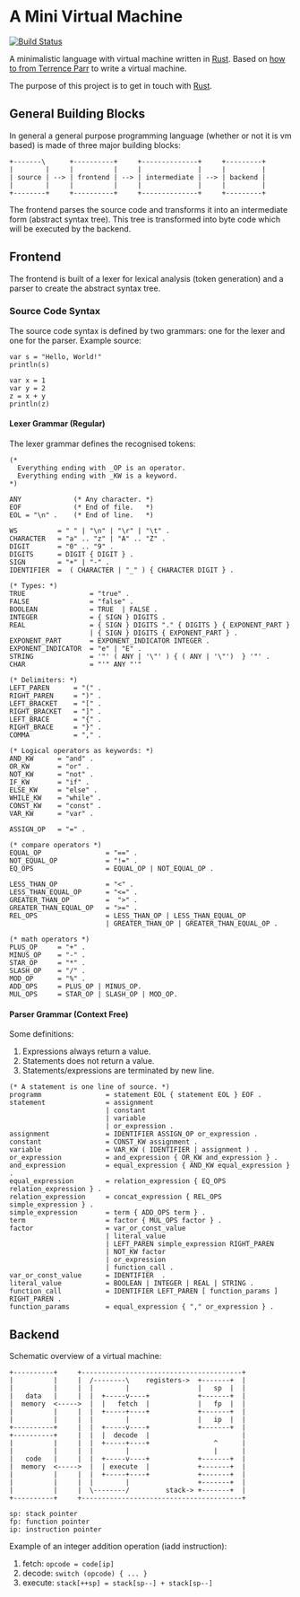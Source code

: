 # A Mini Virtual Machine

[![Build Status](https://travis-ci.org/Weltraumschaf/minivm.svg?branch=master)](https://travis-ci.org/Weltraumschaf/minivm)

A minimalistic language with virtual machine written in [Rust][rust-lang]. Based on [how to from Terrence Parr][parr-how-to] to write a virtual machine.

The purpose of this project is to get in touch with [Rust][rust-lang].

## General Building Blocks

In general a general purpose programming language (whether or not it is vm based) is made of three major building blocks:

```text
+-------\      +----------+     +--------------+     +---------+
|        |     |          |     |              |     |         |
| source | --> | frontend | --> | intermediate | --> | backend |
|        |     |          |     |              |     |         |
+--------+     +----------+     +--------------+     +---------+
```

The frontend parses the source code and transforms it into an intermediate form (abstract syntax tree). This tree is transformed into byte code which will be executed by the backend. 

## Frontend

The frontend is built of a lexer for lexical analysis (token generation) and a parser to create the abstract syntax tree.

### Source Code Syntax

The source code syntax is defined by two grammars: one for the lexer and one for the parser. Example source:

```text
var s = "Hello, World!"
println(s)

var x = 1
var y = 2
z = x + y
println(z)
``` 

#### Lexer Grammar (Regular)

The lexer grammar defines the recognised tokens:

```text
(*
  Everything ending with _OP is an operator.
  Everything ending with _KW is a keyword.
*)

ANY             (* Any character. *)
EOF             (* End of file.   *)
EOL = "\n" .    (* End of line.   *)

WS          = " " | "\n" | "\r" | "\t" .
CHARACTER   = "a" .. "z" | "A" .. "Z" .
DIGIT       = "0" .. "9" .
DIGITS      = DIGIT { DIGIT } .
SIGN        = "+" | "-" .
IDENTIFIER  =  ( CHARACTER | "_" ) { CHARACTER DIGIT } .

(* Types: *)
TRUE                = "true" .
FALSE               = "false" . 
BOOLEAN             = TRUE  | FALSE .
INTEGER             = { SIGN } DIGITS .
REAL                = { SIGN } DIGITS "." { DIGITS } { EXPONENT_PART }
                    | { SIGN } DIGITS { EXPONENT_PART } .
EXPONENT_PART       = EXPONENT_INDICATOR INTEGER .
EXPONENT_INDICATOR  = "e" | "E" .
STRING              = '"' ( ANY | '\"' ) { ( ANY | '\"')  } '"' .
CHAR                = "'" ANY "'"

(* Delimiters: *)
LEFT_PAREN      = "(" .
RIGHT_PAREN     = ")" .
LEFT_BRACKET    = "[" .
RIGHT_BRACKET   = "]" .
LEFT_BRACE      = "{" .
RIGHT_BRACE     = "}" .
COMMA           = "," .
    
(* Logical operators as keywords: *)
AND_KW      = "and" .
OR_KW       = "or" .
NOT_KW      = "not" .
IF_KW       = "if" .
ELSE_KW     = "else" .
WHILE_KW    = "while" .
CONST_KW    = "const" .
VAR_KW      = "var" .

ASSIGN_OP   = "=" .

(* compare operators *)
EQUAL_OP                = "==" .
NOT_EQUAL_OP            = "!=" .
EQ_OPS                  = EQUAL_OP | NOT_EQUAL_OP . 

LESS_THAN_OP            = "<" .
LESS_THAN_EQUAL_OP      = "<=" .
GREATER_THAN_OP         =  ">" .
GREATER_THAN_EQUAL_OP   = ">=" .
REL_OPS                 = LESS_THAN_OP | LESS_THAN_EQUAL_OP
                        | GREATER_THAN_OP | GREATER_THAN_EQUAL_OP .

(* math operators *)
PLUS_OP     = "+" .
MINUS_OP    = "-" .
STAR_OP     = "*" .
SLASH_OP    = "/" .
MOD_OP      = "%" .
ADD_OPS     = PLUS_OP | MINUS_OP.
MUL_OPS     = STAR_OP | SLASH_OP | MOD_OP.
```

#### Parser Grammar (Context Free)

Some definitions:
1. Expressions always return a value.
1. Statements does not return a value.
1. Statements/expressions are terminated by new line.

```
(* A statement is one line of source. *)
programm                = statement EOL { statement EOL } EOF . 
statement               = assignment
                        | constant
                        | variable
                        | or_expression .
assignment              = IDENTIFIER ASSIGN_OP or_expression .
constant                = CONST_KW assignment .
variable                = VAR_KW ( IDENTIFIER | assignment ) .  
or_expression           = and_expression { OR_KW and_expression } .
and_expression          = equal_expression { AND_KW equal_expression } .
equal_expression        = relation_expression { EQ_OPS relation_expression } .
relation_expression     = concat_expression { REL_OPS simple_expression } .
simple_expression       = term { ADD_OPS term } .
term                    = factor { MUL_OPS factor } .
factor                  = var_or_const_value
                        | literal_value
                        | LEFT_PAREN simple_expression RIGHT_PAREN 
                        | NOT_KW factor
                        | or_expression 
                        | function_call .
var_or_const_value      = IDENTIFIER  .
literal_value           = BOOLEAN | INTEGER | REAL | STRING .
function_call           = IDENTIFIER LEFT_PAREN [ function_params ] RIGHT_PAREN .
function_params         = equal_expression { "," or_expression } .
```

## Backend

Schematic overview of a virtual machine:

```text
+----------+     +----------------------------------------+
|          |     |  /--------\    registers->  +-------+  |
|          |     |  |        |                 |   sp  |  |
|   data   |     |  |  +-----v----+            +-------+  |
|  memory  <----->  |  |   fetch  |            |   fp  |  |
|          |     |  |  +-----+----+            +-------+  |
|          |     |  |        |                 |   ip  |  |
+----------+     |  |  +-----v----+            +-------+  |
+----------+     |  |  |  decode  |                       |
|          |     |  |  +-----+----+                ^      |
|          |     |  |        |                     |      |
|   code   |     |  |  +-----v----+            +-------+  |
|  memory  <----->  |  | execute  |            +-------+  |
|          |     |  |  +-----+----+            +-------+  |
|          |     |  |        |                 +-------+  |
|          |     |  \--------/         stack-> +-------+  |
+----------+     +----------------------------------------+

sp: stack pointer
fp: function pointer
ip: instruction pointer
```

Example of an integer addition operation (iadd instruction):

1. fetch: `opcode = code[ip]`
1. decode: `switch (opcode) { ... }`
1. execute: `stack[++sp] = stack[sp--] + stack[sp--]`

[rust-lang]:    https://www.rust-lang.org/
[parr-how-to]:  https://www.youtube.com/watch?feature=youtu.be&v=OjaAToVkoTw